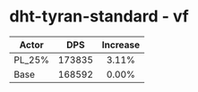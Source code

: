 # dht-tyran-standard - vf
| Actor | DPS | Increase |
|---|:---:|:---:|
|PL_25%|173835|3.11%|
|Base|168592|0.00%|
